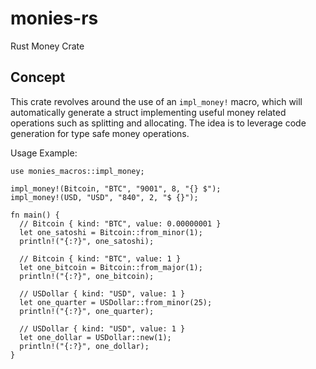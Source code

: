 # monies-rs

Rust Money Crate 

## Concept

This crate revolves around the use of an `impl_money!` macro, which will automatically generate
a struct implementing useful money related operations such as splitting and allocating.  The idea
is to leverage code generation for type safe money operations.  

Usage Example:

```
use monies_macros::impl_money;

impl_money!(Bitcoin, "BTC", "9001", 8, "{} $");
impl_money!(USD, "USD", "840", 2, "$ {}");

fn main() {
  // Bitcoin { kind: "BTC", value: 0.00000001 }
  let one_satoshi = Bitcoin::from_minor(1);
  println!("{:?}", one_satoshi);

  // Bitcoin { kind: "BTC", value: 1 }
  let one_bitcoin = Bitcoin::from_major(1);
  println!("{:?}", one_bitcoin);

  // USDollar { kind: "USD", value: 1 }
  let one_quarter = USDollar::from_minor(25);
  println!("{:?}", one_quarter);
  
  // USDollar { kind: "USD", value: 1 }
  let one_dollar = USDollar::new(1);
  println!("{:?}", one_dollar);
}
```
